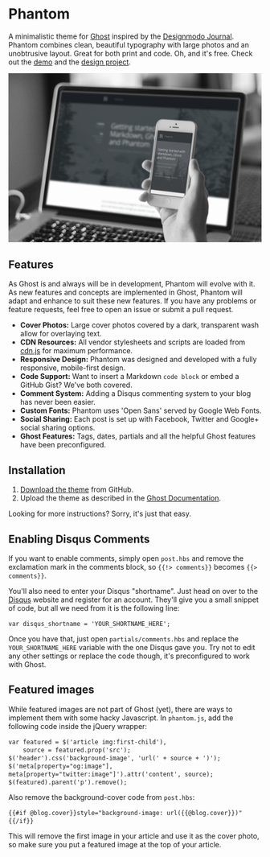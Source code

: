 # Phantom

A minimalistic theme for [Ghost](https://ghost.org/) inspired by the [Designmodo Journal](http://journal.designmodo.com/). Phantom combines clean, beautiful typography with large photos and an unobtrusive layout. Great for both print and code. Oh, and it's free. Check out the [demo](http://haydenbleasel.com/phantom/) and the [design project](https://www.behance.net/gallery/16252957/Phantom).

![Phantom](assets/images/mockup.jpg)

## Features

As Ghost is and always will be in development, Phantom will evolve with it. As new features and concepts are implemented in Ghost, Phantom will adapt and enhance to suit these new features. If you have any problems or feature requests, feel free to open an issue or submit a pull request.

- **Cover Photos:** Large cover photos covered by a dark, transparent wash allow for overlaying text.
- **CDN Resources:** All vendor stylesheets and scripts are loaded from [cdn.js](http://cdnjs.com/) for maximum performance.
- **Responsive Design:** Phantom was designed and developed with a fully responsive, mobile-first design.
- **Code Support:** Want to insert a Markdown `code block` or embed a GitHub Gist? We've both covered.
- **Comment System:** Adding a Disqus commenting system to your blog has never been easier.
- **Custom Fonts:** Phantom uses 'Open Sans' served by Google Web Fonts.
- **Social Sharing:** Each post is set up with Facebook, Twitter and Google+ social sharing options.
- **Ghost Features:** Tags, dates, partials and all the helpful Ghost features have been preconfigured.

## Installation

1. [Download the theme](https://github.com/haydenbleasel/phantom/archive/master.zip) from GitHub.
2. Upload the theme as described in the [Ghost Documentation](http://docs.ghost.org/usage/settings/).

Looking for more instructions? Sorry, it's just that easy.

## Enabling Disqus Comments

If you want to enable comments, simply open `post.hbs` and remove the exclamation mark in the comments block, so `{{!> comments}}` becomes `{{> comments}}`.

You'll also need to enter your Disqus "shortname". Just head on over to the [Disqus](http://disqus.com/) website and register for an account. They'll give you a small snippet of code, but all we need from it is the following line:

    var disqus_shortname = 'YOUR_SHORTNAME_HERE';

Once you have that, just open `partials/comments.hbs` and replace the `YOUR_SHORTNAME_HERE` variable with the one Disqus gave you. Try not to edit any other settings or replace the code though, it's preconfigured to work with Ghost.

## Featured images

While featured images are not part of Ghost (yet), there are ways to implement them with some hacky Javascript. In `phantom.js`, add the following code inside the jQuery wrapper:

```
var featured = $('article img:first-child'),
    source = featured.prop('src');
$('header').css('background-image', 'url(' + source + ')');
$('meta[property="og:image"], meta[property="twitter:image"]').attr('content', source);
$(featured).parent('p').remove();
```

Also remove the background-cover code from `post.hbs`:

```
{{#if @blog.cover}}style="background-image: url({{@blog.cover}})"{{/if}}
```

This will remove the first image in your article and use it as the cover photo, so make sure you put a featured image at the top of your article.
